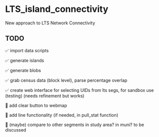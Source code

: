 # LTS_island_connectivity

New approach to LTS Network Connectivity

## TODO

:white_check_mark: import data scripts

:white_check_mark: generate islands

:white_check_mark: generate blobs

:white_check_mark: grab census data (block level), parse percentage overlap

:white_check_mark: create web interface for selecting UIDs from lts segs, for sandbox use (testing) (needs refinement but works)

:black_square_button: add clear button to webmap

:black_square_button: add line functionality (if needed, in pull_stat function)

:black_square_button: (maybe) compare to other segments in study area? in muni? to be discussed
